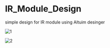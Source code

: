 # IR_Module_Design
simple design for IR module using Altuim desinger


![1](https://github.com/Ammar-Haggag/IR_Module_Design/assets/155159317/085e95e8-79bd-485f-b4f1-6053a7775ad8)

![2](https://github.com/Ammar-Haggag/IR_Module_Design/assets/155159317/36951e1b-32ae-4f60-a4e4-1cd1d3133e4e)

